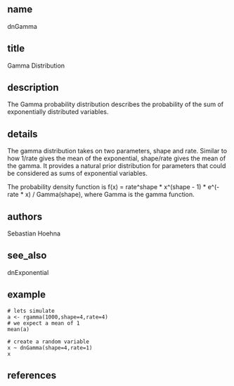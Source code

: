 ## name
dnGamma
## title
Gamma Distribution
## description
The Gamma probability distribution describes the probability of the sum of exponentially distributed variables. 
## details
The gamma distribution takes on two parameters, shape and rate. Similar to how 1/rate gives the mean of the exponential, shape/rate gives the mean of the gamma. It provides a natural prior distribution for parameters that could be considered as sums of exponential variables.

The probability density function is f(x) = rate^shape * x^(shape - 1) * e^(-rate * x) / Gamma(shape), where Gamma is the gamma function.
## authors
Sebastian Hoehna
## see_also
dnExponential
## example
	# lets simulate
	a <- rgamma(1000,shape=4,rate=4)
	# we expect a mean of 1
	mean(a)
	
	# create a random variable
	x ~ dnGamma(shape=4,rate=1)
	x
	
## references
